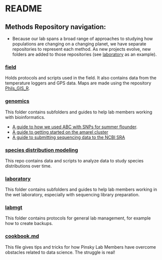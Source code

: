 README
================

## Methods Repository navigation:  
- Because our lab spans a broad range of approaches to studying how populations are changing on a changing planet, we have separate repositories to represent each method.  As new projects evolve, new folders are added to those repositories (see [laboratory](https://github.com/pinskylab/laboratory) as an example).

### [field](https://github.com/pinskylab/field)

Holds protocols and scripts used in the field. It also contains data
from the temperature loggers and GPS data. Maps are made using the
repository [Phils\_GIS\_R](https://github.com/pinskylab/Phils_GIS_R).

### [genomics](https://github.com/pinskylab/genomics)

This folder contains subfolders and guides to help lab members working
with bioinformatics.  
- [A guide to how we used ABC with SNPs for summer flounder](https://github.com/pinskylab/genomics/blob/master/manuals/Guide%20to%20performing%20ABC%20using%20SNP%20data.md).  
- [A guide to getting started on the amarel cluster](https://github.com/pinskylab/genomics/blob/master/manuals/Guide%20to%20using%20the%20Amarel%20cluster.md)
- [A guide to submitting sequencing data to the NCBI SRA](https://github.com/pinskylab/SRA-submission/blob/master/Guide%20to%20NCBI%20SRA.md)

### [species distribution modeling](https://github.com/pinskylab/SDM-convergence)
This repo contains data and scripts to analyze data to study species distributions over time.

### [laboratory](https://github.com/pinskylab/laboratory)

This folder contains subfolders and guides to help lab members working
in the wet laboratory, especially with sequencing library preparation.

### [labmgt](https://github.com/pinskylab/pinskylab_methods/tree/master/labmgt)

This folder contains protocols for general lab management, for example
how to create backups.

### [cookbook.md](https://github.com/pinskylab/pinskylab_methods/blob/master/cookbook.md)

This file gives tips and tricks for how Pinsky Lab Members have overcome
obstacles related to data science. The struggle is real\!
